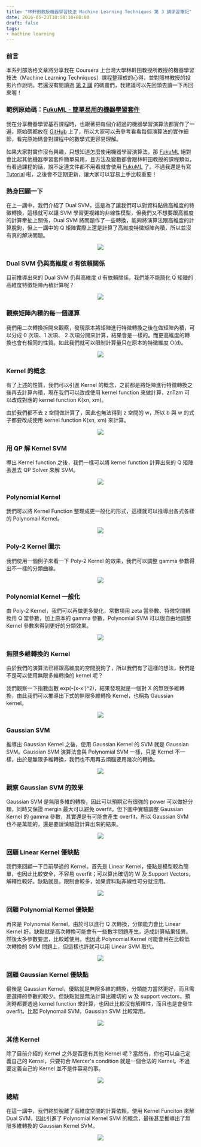 ```yaml
---
title: "林軒田教授機器學習技法 Machine Learning Techniques 第 3 講學習筆記"
date: 2016-05-23T18:58:10+08:00
draft: false
tags:
- machine learning
---
```


### 前言

本系列部落格文章將分享我在 Coursera 上台灣大學林軒田教授所教授的機器學習技法（Machine Learning Techniques）課程整理成的心得，並對照林教授的投影片作說明。若還沒有閱讀過 [第 2 講](http://blog.fukuball.com/lin-xuan-tian-jiao-shou-ji-qi-xue-xi-ji-fa-machine-learning-techniques-di-2-jiang-xue-xi-bi-ji/) 的碼農們，我建議可以先回頭去讀一下再回來喔！

### 範例原始碼：[FukuML - 簡單易用的機器學習套件](https://github.com/fukuball/fuku-ml)

我在分享機器學習基石課程時，也跟著把每個介紹過的機器學習演算法都實作了一遍，原始碼都放在 [GitHub](https://github.com/fukuball/fuku-ml) 上了，所以大家可以去參考看看每個演算法的實作細節，看完原始碼會對課程中的數學式更容易理解。

如果大家對實作沒有興趣，只想知道怎麼使用機器學習演算法，那 [FukuML](https://github.com/fukuball/fuku-ml) 絕對會比起其他機器學習套件簡單易用，且方法及變數都會跟林軒田教授的課程類似，有看過課程的話，說不定連文件都不用看就會使用 [FukuML](https://github.com/fukuball/fuku-ml) 了。不過我還是有寫 [Tutorial](https://github.com/fukuball/FukuML-Tutorial) 啦，之後會不定期更新，讓大家可以容易上手比較重要！

### 熱身回顧一下

在上一講中，我們介紹了 Dual SVM，這是為了讓我們可以對資料點做高維度的特徵轉換，這樣就可以讓 SVM 學習更複雜的非線性模型，但我們又不想要跟高維度的計算牽扯上關係，Dual SVM 將問題作了一些轉換，能夠將演算法跟高維度的計算脫鉤，但上一講中的 Q 矩陣實際上還是計算了高維度特徵矩陣內積，所以並沒有真的解決問題。

<p style="text-align:center">
    <img src="http://static.obeobe.com/image/blog-image/Machine-Learning-Techniques-3-1.png">
</p>

### Dual SVM 仍與高維度 d 有依賴關係

目前推導出來的 Dual SVM 仍與高維度 d 有依賴關係，我們能不能簡化 Q 矩陣的高維度特徵矩陣內積計算呢？

<p style="text-align:center">
    <img src="http://static.obeobe.com/image/blog-image/Machine-Learning-Techniques-3-2.png">
</p>

### 觀察矩陣內積的每一個運算

我們用二次轉換拆開來觀察，發現原本將矩陣進行特徵轉換之後在做矩陣內積，可以分成 0 次項、1 次項、 2 次項分開來計算，結果會是一樣的。而更高維度的轉換也會有相同的性質。如此我們就可以限制計算量只在原本的特徵維度 O(d)。

<p style="text-align:center">
    <img src="http://static.obeobe.com/image/blog-image/Machine-Learning-Techniques-3-3.png">
</p>

### Kernel 的概念

有了上述的性質，我們可以引進 Kernel 的概念，之前都是將矩陣進行特徵轉換之後再去計算內積，現在我們可以改成使用 kernel function 來做計算，znTzm 可以改成對應的 kernel function K(xn, xm)。

由於我們都不去 z 空間做計算了，因此也無法得到 z 空間的 w，所以 b 與 w 的式子都要改成使用 kernel function K(xn, xm) 來計算。

<p style="text-align:center">
    <img src="http://static.obeobe.com/image/blog-image/Machine-Learning-Techniques-3-4.png">
</p>

### 用 QP 解 Kernel SVM

導出 Kernel function 之後，我們一樣可以將 kernel function 計算出來的 Q 矩陣丟進去 QP Solver 來解 SVM。

<p style="text-align:center">
    <img src="http://static.obeobe.com/image/blog-image/Machine-Learning-Techniques-3-5.png">
</p>

### Polynomial Kernel

我們可以將 Kernel Function 整理成更一般化的形式，這樣就可以推導出各式各樣的 Polynomail Kernel。

<p style="text-align:center">
    <img src="http://static.obeobe.com/image/blog-image/Machine-Learning-Techniques-3-6.png">
</p>

### Poly-2 Kernel 圖示

我們使用一個例子來看一下 Poly-2 Kernel 的效果，我們可以調整 gamma 參數得出不一樣的分類曲線。

<p style="text-align:center">
    <img src="http://static.obeobe.com/image/blog-image/Machine-Learning-Techniques-3-7.png">
</p>

### Polynomial Kernel 一般化

由 Poly-2 Kernel，我們可以再做更多變化，常數項用 zeta 當參數、特徵空間轉換用 Q 當參數，加上原本的 gamma 參數，Polynomial SVM 可以很自由地調整 Kernel 參數來得到更好的分類效果。

<p style="text-align:center">
    <img src="http://static.obeobe.com/image/blog-image/Machine-Learning-Techniques-3-8.png">
</p>

### 無限多維轉換的 Kernel

由於我們的演算法已經跟高維度的空間脫鉤了，所以我們有了這樣的想法，我們是不是可以使用無限多維轉換的 kernel 呢？

我們觀察一下指數函數 exp(-(x-x')^2)，結果發現就是一個對 X 的無限多維轉換，由此我們可以推導出下式的無限多維轉換 Kernel，也稱為 Gaussian kernel。

<p style="text-align:center">
    <img src="http://static.obeobe.com/image/blog-image/Machine-Learning-Techniques-3-9.png">
</p>

### Gaussian SVM

推導出 Gaussian Kernel 之後，使用 Gaussian Kernel 的 SVM 就是 Gaussian SVM。Gaussian SVM 演算法會與 Polynomial SVM 一樣，只是 Kernel 不一樣，由於是無限多維轉換，我們也不用再去煩腦要用幾次的轉換。

<p style="text-align:center">
    <img src="http://static.obeobe.com/image/blog-image/Machine-Learning-Techniques-3-10.png">
</p>

### 觀察 Gaussian SVM 的效果

Gaussian SVM 是無限多維的轉換，因此可以預期它有很強的 power 可以做好分類，同時又保證 mergin 最大可以避免 overfit。但下圖中實驗調整 Gaussian Kernel 的 gamma 參數，其實還是有可能會產生 overfit，所以 Gaussian SVM 也不是萬能的，還是要謹慎驗證計算出來的結果。

<p style="text-align:center">
    <img src="http://static.obeobe.com/image/blog-image/Machine-Learning-Techniques-3-12.png">
</p>

### 回顧 Linear Kernel 優缺點

我們來回顧一下目前學過的 Kernel。首先是 Linear Kernel，優點是模型較為簡單，也因此比較安全，不容易 overfit；可以算出確切的 W 及 Support Vectors，解釋性較好。缺點就是，限制會較多，如果資料點非線性可分就沒用。

<p style="text-align:center">
    <img src="http://static.obeobe.com/image/blog-image/Machine-Learning-Techniques-3-13.png">
</p>

### 回顧 Polynomial Kernel 優缺點

再來是 Polynomial Kernel，由於可以進行 Q 次轉換，分類能力會比 Linear Kernel 好。缺點就是高次轉換可能會有一些數字問題產生，造成計算結果怪異。然後太多參數要選，比較難使用。也因此 Polynomial Kernel 可能會用在比較低次轉換的 SVM 問題上，但這樣也許就可以用 Linear SVM 取代。

<p style="text-align:center">
    <img src="http://static.obeobe.com/image/blog-image/Machine-Learning-Techniques-3-14.png">
</p>

### 回顧 Gaussian Kernel 優缺點

最後是 Gaussian Kernel，優點就是無限多維的轉換，分類能力當然更好，而且需要選擇的參數的較少。但缺點就是無法計算出確切的 w 及 support vectors，預測時都要透過 kernel function 來計算，也因此比較沒有解釋性，而且也是會發生 overfit。比起 Polynomail SVM，Gaussian SVM 比較常用。

<p style="text-align:center">
    <img src="http://static.obeobe.com/image/blog-image/Machine-Learning-Techniques-3-15.png">
</p>

### 其他 Kernel

除了目前介紹的 Kernel 之外是否還有其他 Kernel 呢？當然有，你也可以自己定義自己的 Kernel，只要符合 Mercer's condition 就是一個合法的 Kernel。不過要定義自己的 Kernel 並不是件容易的事。

<p style="text-align:center">
    <img src="http://static.obeobe.com/image/blog-image/Machine-Learning-Techniques-3-16.png">
</p>

### 總結

在這一講中，我們終於脫離了高維度空間的計算依賴，使用 Kernel Funciton 來解 Dual SVM，因此引進了 Polynomial Kernel SVM 的概念，最後甚至推導出了無限多維轉換的 Gaussian Kernel SVM。

<p style="text-align:center">
    <img src="http://static.obeobe.com/image/blog-image/Machine-Learning-Techniques-3-17.png">
</p>
